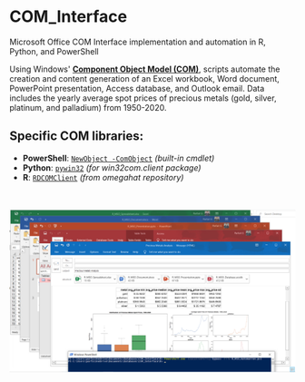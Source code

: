 # COM_Interface
Microsoft Office COM Interface implementation and automation in R, Python, and PowerShell

Using Windows' [**Component Object Model (COM)**](https://docs.microsoft.com/en-us/windows/win32/com/component-object-model--com--portal), scripts automate the creation and content generation of an Excel workbook, Word document, PowerPoint presentation, Access database, and Outlook email. Data includes the yearly average spot prices of precious metals (gold, silver, platinum, and palladium) from 1950-2020.

## Specific COM libraries:
- **PowerShell**: [`NewObject -ComObject`](https://docs.microsoft.com/en-us/powershell/scripting/samples/creating-.net-and-com-objects--new-object-?view=powershell-7.2#creating-com-objects-with-new-object) _(built-in cmdlet)_
- **Python**: [`pywin32`](https://github.com/mhammond/pywin32) _(for win32com.client package)_
- **R**: [`RDCOMClient`](https://www.omegahat.net/RDCOMClient/) _(from omegahat repository)_

<br/>
<br/>

<div style="text-align:center"><img src="https://github.com/ParfaitG/COM_Interface/blob/main/R/Data/R_MSO_Screenshot.png" width="800px" alt="R MS Ofice COM Automation Screenshot"/></div>
